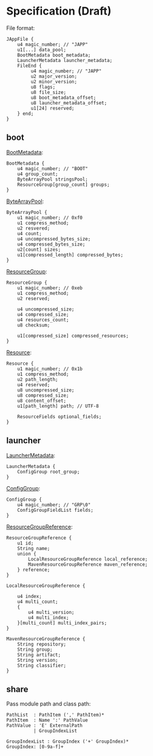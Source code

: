 # Specification (Draft)

File format:

```
JAppFile {
    u4 magic_number; // "JAPP"
    u1[...] data_pool;
    BootMetadata boot_metadata;
    LauncherMetadata launcher_metadata;
    FileEnd {
         u4 magic_number; // "JAPP"
         u2 major_version;
         u2 minor_version;
         u8 flags;
         u8 file_size;
         u8 boot_metadata_offset;
         u8 launcher_metadata_offset;
         u1[24] reserved;
    } end;
}
```

## boot

[BootMetadata](boot/src/main/java/org/glavo/japp/boot/JAppBootMetadata.java):

```
BootMetadata {
    u4 magic_number; // "BOOT"
    u4 group_count;
    ByteArrayPool stringsPool;
    ResourceGroup[group_count] groups;
}
```

[ByteArrayPool]():

```
ByteArrayPool {
    u1 magic_number; // 0xf0
    u1 compress_method;
    u2 resvered;
    u4 count;
    u4 uncompressed_bytes_size;
    u4 compressed_bytes_size;
    u2[count] sizes; 
    u1[compressed_length] compressed_bytes;
}
```

[ResourceGroup](boot/src/main/java/org/glavo/japp/boot/JAppResourceGroup.java):

```
ResourceGroup {
    u1 magic_number; // 0xeb
    u1 compress_method;
    u2 reserved;
    
    u4 uncompressed_size;
    u4 compressed_size;
    u4 resources_count;
    u8 checksum;
    
    u1[compressed_size] compressed_resources;
}
```

[Resource](boot/src/main/java/org/glavo/japp/boot/JAppResource.java):

```
Resource {
    u1 magic_number; // 0x1b
    u1 compress_method;
    u2 path_length;
    u4 reserved;
    u8 uncompressed_size;
    u8 compressed_size;
    u8 content_offset;
    u1[path_length] path; // UTF-8  
    
    ResourceFields optional_fields;
}
```

## launcher

[LauncherMetadata](src/main/java/org/glavo/japp/launcher/JAppLauncherMetadata.java):

```
LauncherMetadata {
    ConfigGroup root_group;
}
```

[ConfigGroup](src/main/java/org/glavo/japp/JAppConfigGroup.java):

```
ConfigGroup {
    u4 magic_number; // "GRP\0"
    ConfigGroupFieldList fields;
}
```

[ResourceGroupReference](src/main/java/org/glavo/japp/JAppResourceGroupReference.java):

```
ResourceGroupReference {
    u1 id;
    String name;
    union {
        LocalResourceGroupReference local_reference;
        MavenResourceGroupReference maven_reference;
    } reference;
}

LocalResourceGroupReference {
    
    u4 index;
    u4 multi_count;
    {
        u4 multi_version;
        u4 multi_index;  
    }[multi_count] multi_index_pairs;
}

MavenResourceGroupReference {
    String repository;
    String group;
    String artifact;
    String version;
    String classifier;
}
```

## share

Pass module path and class path:

```
PathList  : PathItem (',' PathItem)*
PathItem  : Name ':' PathValue
PathValue : 'E' ExternalPath 
          | GroupIndexList

GroupIndexList : GroupIndex ('+' GroupIndex)*
GroupIndex: [0-9a-f]+ 
```
